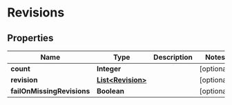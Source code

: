 
# Revisions

## Properties
Name | Type | Description | Notes
------------ | ------------- | ------------- | -------------
**count** | **Integer** |  |  [optional]
**revision** | [**List&lt;Revision&gt;**](Revision.md) |  |  [optional]
**failOnMissingRevisions** | **Boolean** |  |  [optional]



